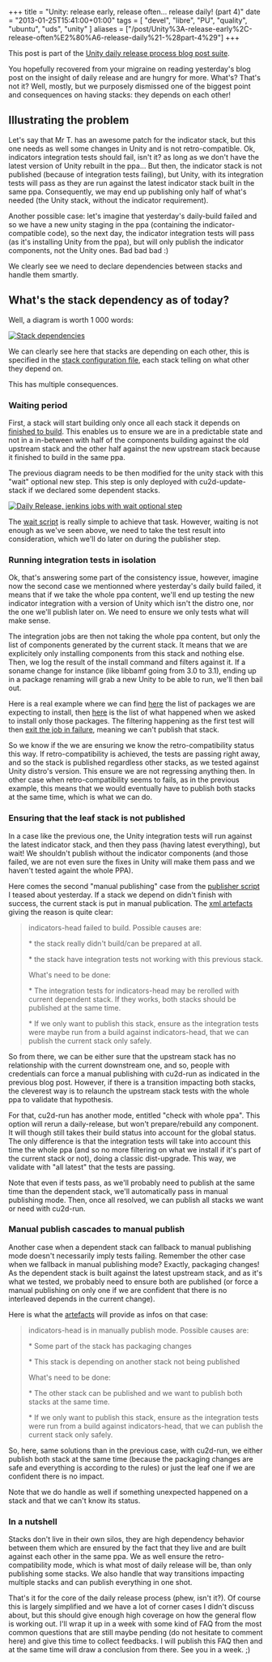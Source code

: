 +++
title = "Unity: release early, release often… release daily! (part 4)"
date = "2013-01-25T15:41:00+01:00"
tags = [ "devel", "libre", "PU", "quality", "ubuntu", "uds", "unity" ]
aliases = ["/post/Unity%3A-release-early%2C-release-often%E2%80%A6-release-daily%21-%28part-4%29"]
+++
    <p>This post is part of the <a href="/post/Unity%3A-release-early%2C-release-often%E2%80%A6-release-daily%21">Unity daily release process blog post suite</a>.</p>


<p>You hopefully recovered from your migraine on reading yesterday's blog post on the insight of daily release and are hungry for more. What's? That's not it? Well, mostly, but we purposely dismissed one of the biggest point and consequences on having stacks: they depends on each other!</p>


<h2>Illustrating the problem</h2>

<p>Let's say that Mr T. has an awesome patch for the indicator stack, but this one needs as well some changes in Unity and is not retro-compatible. Ok, indicators integration tests should fail, isn't it? as long as we don't have the latest version of Unity rebuilt in the ppa… But then, the indicator stack is not published (because of integration tests failing), but Unity, with its integration tests will pass as they are run against the latest indicator stack built in the same ppa. Consequently, we may end up publishing only half of what's needed (the Unity stack, without the indicator requirement).</p>


<p>Another possible case: let's imagine that yesterday's daily-build failed and so we have a new unity staging in the ppa (containing the indicator-compatible code), so the next day, the indicator integration tests will pass (as it's installing Unity from the ppa), but will only publish the indicator components, not the Unity ones. Bad bad bad :)</p>


<p>We clearly see we need to declare dependencies between stacks and handle them smartly.</p>


<h2>What's the stack dependency as of today?</h2>

<p>Well, a diagram is worth 1 000 words:</p>


<p><a href="/public/ubuntu/daily-release/stack-dependencies.png" title="Stack dependencies"><img src="/public/ubuntu/daily-release/.stack-dependencies_m.jpg" alt="Stack dependencies" style="display:block; margin:0 auto;" title="Stack dependencies, janv. 2013" /></a></p>


<p>We can clearly see here that stacks are depending on each other, this is specified in the <a href="http://bazaar.launchpad.net/~cupstream2distro-maintainers/cupstream2distro/trunk/view/head:/jenkins/etc/unity-head.cfg">stack configuration file</a>, each stack telling on what other they depend on.</p>


<p>This has multiple consequences.</p>


<h3>Waiting period</h3>

<p>First, a stack will start building only once all each stack it depends on <a href="https://jenkins.qa.ubuntu.com/view/cu2d/view/Unity%20Head/job/cu2d-unity-head-0waitonstacks/24/console">finished to build</a>. This enables us to ensure we are in a predictable state and not in a in-between with half of the components building against the old upstream stack and the other half against the new upstream stack because it finished to build in the same ppa.</p>


<p>The previous diagram needs to be then modified for the unity stack with this "wait" optional new step. This step is only deployed with cu2d-update-stack if we declared some dependent stacks.</p>


<p><a href="/public/ubuntu/daily-release/daily-release-jenkins-jobs-with-wait.png" title="Daily Release, jenkins jobs with wait optional step"><img src="/public/ubuntu/daily-release/.daily-release-jenkins-jobs-with-wait_m.jpg" alt="Daily Release, jenkins jobs with wait optional step" style="display:block; margin:0 auto;" title="Daily Release, jenkins jobs with wait optional step, janv. 2013" /></a></p>


<p>The <a href="http://bazaar.launchpad.net/~cupstream2distro-maintainers/cupstream2distro/trunk/view/head:/wait-on-stacks">wait script</a> is really simple to achieve that task. However, waiting is not enough as we've seen above, we need to take the test result into consideration, which we'll do later on during the publisher step.</p>



<h3>Running integration tests in isolation</h3>

<p>Ok, that's answering some part of the consistency issue, however, imagine now the second case we mentionned where yesterday's daily build failed, it means that if we take the whole ppa content, we'll end up testing the new indicator integration with a version of Unity which isn't the distro one, nor the one we'll publish later on. We need to ensure we only tests what will make sense.</p>


<p>The integration jobs are then not taking the whole ppa content, but only the list of components generated by the current stack. It means that we are explicitely only installing components from this stack and nothing else. Then, we log the result of the install command and filters against it. If a soname change for instance (like libbamf going from 3.0 to 3.1), ending up in a package renaming will grab a new Unity to be able to run, we'll then bail out.</p>


<p>Here is a real example where we can find <a href="https://jenkins.qa.ubuntu.com/job/ps-indicators-autopilot-release-testing/60/label=autopilot-intel/artifact/results/artifacts/install_packages">here</a> the list of packages we are expecting to install, then <a href="https://jenkins.qa.ubuntu.com/job/ps-indicators-autopilot-release-testing/60/label=autopilot-intel/artifact/results/artifacts/installed_packages">here</a> is the list of what happened when we asked to install only those packages. The filtering happening as the first test will then <a href="https://jenkins.qa.ubuntu.com/job/ps-indicators-autopilot-release-testing/60/label=autopilot-intel/artifact/results/artifacts/ap_test_debug_log.txt">exit the job in failure</a>, meaning we can't publish that stack.</p>


<p>So we know if the we are ensuring we know the retro-compatibility status this way. If retro-compatibility is achieved, the tests are passing right away, and so the stack is published regardless other stacks, as we tested against Unity distro's version. This ensure we are not regressing anything then. In other case when retro-compatibility seems to fails, as in the previous example, this means that we would eventually have to publish both stacks at the same time, which is what we can do.</p>



<h3>Ensuring that the leaf stack is not published</h3>

<p>In a case like the previous one, the Unity integration tests will run against the latest indicator stack, and then they pass (having latest everything), but wait! We shouldn't publish without the indicator components (and those failed, we are not even sure the fixes in Unity will make them pass and we haven't tested againt the whole PPA).</p>


<p>Here comes the second "manual publishing" case from the <a href="http://bazaar.launchpad.net/~cupstream2distro-maintainers/cupstream2distro/trunk/view/head:/publisher">publisher script</a> I teased about yesterday. If a stack we depend on didn't finish with success, the current stack is put in manual publication. The <a href="https://jenkins.qa.ubuntu.com/view/cu2d/view/Unity%20Head/job/cu2d-unity-head-3.0publish/23/artifact/publisher.xml">xml artefacts</a> giving the reason is quite clear:</p>


<blockquote><p>indicators-head failed to build. Possible causes are:</p>
<p>
* the stack really didn't build/can be prepared at all.</p>
<p>
* the stack have integration tests not working with this previous stack.</p>
<p></p>
<p>
What's need to be done:</p>
<p>
* The integration tests for indicators-head may be rerolled with current dependent stack. If they works, both stacks should be published at the same time.</p>
<p>
* If we only want to publish this stack, ensure as the integration tests were maybe run from a build against indicators-head, that we can publish the current stack only safely.</p></blockquote>


<p>So from there, we can be either sure that the upstream stack has no relationship with the current downstream one, and so, people with credentials can force a manual publishing with cu2d-run as indicated in the previous blog post. However, if there is a transition impacting both stacks, the cleverest way is to relaunch the upstream stack tests with the whole ppa to validate that hypothesis.</p>


<p>For that, cu2d-run has another mode, entitled "check with whole ppa". This option will rerun a daily-release, but won't prepare/rebuild any component. It will though still takes their build status into account for the global status. The only difference is that the integration tests will take into account this time the whole ppa (and so no more filtering on what we install if it's part of the current stack or not), doing a classic dist-upgrade. This way, we validate with "all latest" that the tests are passing.</p>


<p>Note that even if tests pass, as we'll probably need to publish at the same time than the dependent stack, we'll automatically pass in manual publishing mode. Then, once all resolved, we can publish all stacks we want or need with cu2d-run.</p>


<h3>Manual publish cascades to manual publish</h3>

<p>Another case when a dependent stack can fallback to manual publishing mode doesn't necessarily imply tests failing. Remember the other case when we fallback in manual publishing mode? Exactly, packaging changes! As the dependent stack is built against the latest upstream stack, and as it's what we tested, we probably need to ensure both are published (or force a manual publishing on only one if we are confident that there is no interleaved depends in the current change).</p>


<p>Here is what the <a href="https://jenkins.qa.ubuntu.com/view/cu2d/view/Unity%20Head/job/cu2d-unity-head-3.0publish/27/artifact/publisher.xml">artefacts</a> will provide as infos on that case:</p>


<blockquote><p>indicators-head is in manually publish mode. Possible causes are:</p>
<p>
* Some part of the stack has packaging changes</p>
<p>
* This stack is depending on another stack not being published</p>
<p>
What's need to be done:</p>
<p>
* The other stack can be published and we want to publish both stacks at the same time.</p>
<p>
* If we only want to publish this stack, ensure as the integration tests were run from a build against indicators-head, that we can publish the current stack only safely.</p></blockquote>


<p>So, here, same solutions than in the previous case, with cu2d-run, we either publish both stack at the same time (because the packaging changes are safe and everything is according to the rules) or just the leaf one if we are confident there is no impact.</p>


<p>Note that we do handle as well if something unexpected happened on a stack and that we can't know its status.</p>


<h3>In a nutshell</h3>

<p>Stacks don't live in their own silos, they are high dependency behavior between them which are ensured by the fact that they live and are built against each other in the same ppa. We as well ensure the retro-compatibility mode, which is what most of daily release will be, than only publishing some stacks. We also handle that way transitions impacting multiple stacks and can publish everything in one shot.</p>


<p>That's it for the core of the daily release process (phew, isn't it?). Of course this is largely simplified and we have a lot of corner cases I didn't discuss about, but this should give enough high coverage on how the general flow is working out. I'll wrap it up in a week with some kind of FAQ from the most common questions that are still maybe pending (do not hesitate to comment here) and give this time to collect feedbacks. I will publish this FAQ then and at the same time will draw a conclusion from there. See you in a week. ;)</p>